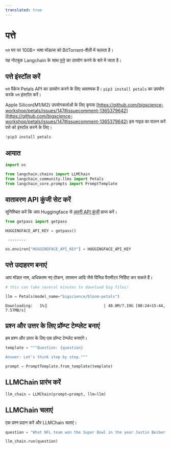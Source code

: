 ```yaml
---
translated: true
---
```


# पत्ते

`पत्ते` घर पर 100B+ भाषा मॉडल्स को BitTorrent-शैली में चलाता है।

यह नोटबुक Langchain के साथ [पत्ते](https://github.com/bigscience-workshop/petals) का उपयोग करने के बारे में जाता है।

## पत्ते इंस्टॉल करें

`पत्ते` पैकेज Petals API का उपयोग करने के लिए आवश्यक है। `pip3 install petals` का उपयोग करके `पत्ते` इंस्टॉल करें।

Apple Silicon(M1/M2) उपयोगकर्ताओं के लिए कृपया [https://github.com/bigscience-workshop/petals/issues/147#issuecomment-1365379642](https://github.com/bigscience-workshop/petals/issues/147#issuecomment-1365379642) इस गाइड का पालन करें पत्ते को इंस्टॉल करने के लिए।

```python
!pip3 install petals
```

## आयात

```python
import os

from langchain.chains import LLMChain
from langchain_community.llms import Petals
from langchain_core.prompts import PromptTemplate
```

## वातावरण API कुंजी सेट करें

सुनिश्चित करें कि आप Huggingface से [अपनी API कुंजी](https://huggingface.co/docs/api-inference/quicktour#get-your-api-token) प्राप्त करें।

```python
from getpass import getpass

HUGGINGFACE_API_KEY = getpass()
```

```output
 ········
```

```python
os.environ["HUGGINGFACE_API_KEY"] = HUGGINGFACE_API_KEY
```

## पत्ते उदाहरण बनाएं

आप मॉडल नाम, अधिकतम नए टोकन, तापमान आदि जैसे विभिन्न पैरामीटर निर्दिष्ट कर सकते हैं।

```python
# this can take several minutes to download big files!

llm = Petals(model_name="bigscience/bloom-petals")
```

```output
Downloading:   1%|▏                        | 40.8M/7.19G [00:24<15:44, 7.57MB/s]
```

## प्रश्न और उत्तर के लिए प्रॉम्प्ट टेम्प्लेट बनाएं

हम प्रश्न और उत्तर के लिए एक प्रॉम्प्ट टेम्प्लेट बनाएंगे।

```python
template = """Question: {question}

Answer: Let's think step by step."""

prompt = PromptTemplate.from_template(template)
```

## LLMChain प्रारंभ करें

```python
llm_chain = LLMChain(prompt=prompt, llm=llm)
```

## LLMChain चलाएं

एक प्रश्न प्रदान करें और LLMChain चलाएं।

```python
question = "What NFL team won the Super Bowl in the year Justin Beiber was born?"

llm_chain.run(question)
```
